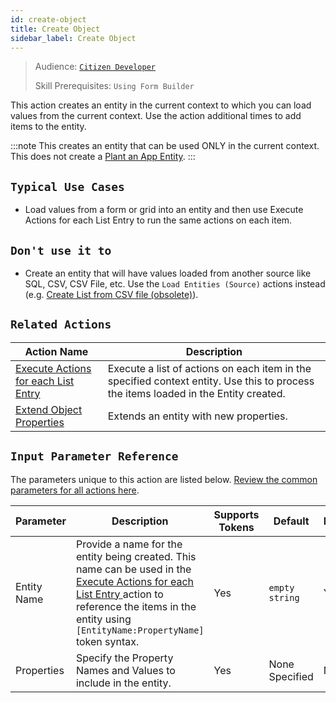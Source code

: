 ```yaml
---
id: create-object
title: Create Object
sidebar_label: Create Object
---
```


> Audience: [`Citizen Developer`](/audience.md#citizen-developers)
>
> Skill Prerequisites: `Using Form Builder`

This action creates an entity in the current context to which you can load values from the current context. Use the action additional times to add items to the entity.

:::note
This creates an entity that can be used ONLY in the current context. This does not create a [Plant an App Entity](/entities.md).
:::

## `Typical Use Cases`

- Load values from a form or grid into an entity and then use Execute Actions for each List Entry to run the same actions on each item.

## `Don't use it to`

- Create an entity that will have values loaded from another source like SQL, CSV, CSV File, etc. Use the `Load Entities (Source)` actions instead (e.g. [Create List from CSV file (obsolete)](/actions/create-list-from-csv-file-obsolete.md)).

## `Related Actions`

| Action Name | Description |
| -- | -- |
| [Execute Actions for each List Entry ](/actions/execute-actions-for-each-list-entry.md)   | Execute a list of actions on each item in the specified context entity. Use this to process the items loaded in the Entity created. |
| [Extend Object Properties](/actions/extend-object-properties.md)   | Extends an entity with new properties. |

## `Input Parameter Reference`

The parameters unique to this action are listed below. [Review the common parameters for all actions here](/actions/common-parameters.md).

| Parameter| Description| Supports Tokens | Default| Required |
| -- | -- | -- | -- | -- |
| Entity Name | Provide a name for the entity being created. This name can be used in the [Execute Actions for each List Entry ](/actions/execute-actions-for-each-list-entry.md) action to reference the items in the entity using `[EntityName:PropertyName]` token syntax. | Yes | `empty string` | Yes |
| Properties | Specify the Property Names and Values to include in the entity.  | Yes | None Specified | No |
